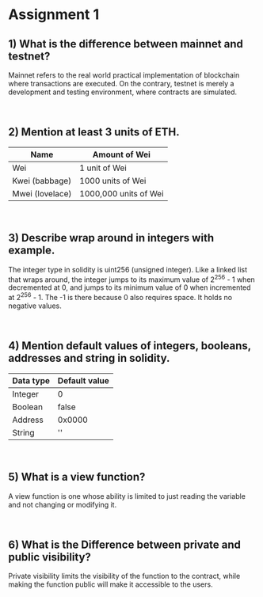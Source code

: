 # Assignment 1

## 1) What is the difference between mainnet and testnet?
Mainnet refers to the real world practical implementation of blockchain where transactions are executed. On the contrary, testnet is merely a development and testing environment, where contracts are simulated.

<br>

## 2) Mention at least 3 units of ETH.
| Name      | Amount of Wei |
| ----------- | ----------- |
| Wei    | 1 unit of Wei |
| Kwei (babbage)  | 1000 units of Wei |
| Mwei (lovelace)     | 1000,000 units of Wei |

<br>

## 3) Describe wrap around in integers with example.
The integer type in solidity is uint256 (unsigned integer). Like a linked list that wraps around, the integer jumps to its maximum value of 2<sup>256</sup> - 1 when decremented at 0, and jumps to its minimum value of 0 when incremented at 2<sup>256</sup> - 1. The -1 is there because 0 also requires space. It holds no negative values.

<br>

## 4) Mention default values of integers, booleans, addresses and string in solidity.
| Data type      | Default value |
| ----------- | ----------- |
| Integer  | 0 |
| Boolean  | false |
| Address  | 0x0000 |
| String   | '' |

<br>

## 5) What is a view function?
A view function is one whose ability is limited to just reading the variable and not changing or modifying it.

<br>

## 6) What is the Difference between private and public visibility?
Private visibility limits the visibility of the function to the contract, while making the function public will make it accessible to the users.
